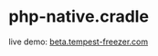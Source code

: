 # php-native.cradle
live demo: <a href="http://beta.tempest-freezer.com">beta.tempest-freezer.com</a>
